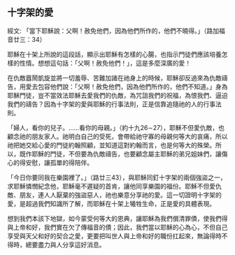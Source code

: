 ## 十字架的愛 ##

經文: 「當下耶穌說：父啊！赦免他們，因為他們所作的，他們不曉得。」（路加福音廿三：34）



耶穌在十架上所說的這段話，顯示出耶穌有怎樣的心腸，也指示門徒們應該培養怎樣的性情。想想這句話：「父啊！赦免他們！」，這是多麼深廣的愛！

在仇敵囂鬧凱旋並將一切羞辱、苦難加諸在祂身上的時候，耶穌卻反過來為仇敵禱告，用愛去包容他們說：「父啊！赦免他們，因為他們所作的，他們不知道。」身為耶穌門徒，豈不當效法耶穌去愛我們的仇敵，為咒詛我們的祝福，為恨我們、逼迫我們的禱告？因為十字架的愛與耶穌的行事法則，正是信靠追隨祂的人的行事法則。

「婦人，看你的兒子。……看你的母親。」（約十九26∼27），耶穌不但愛仇敵，也顧念祂的朋友家人。祂明白自己的受死，會帶給祂守寡的母親何等大的哀痛，所以祂把她交給心愛的門徒約翰照顧，並知道這對約翰而言，也是何等大的殊榮。所以，既作耶穌的門徒，不但要為仇敵禱告，也要顧念屬主耶穌的弟兄姐妹們，讓傷心的得安慰，讓孤單的得陪伴。

「今日你要同我在樂園裡了。」（路廿三43），與耶穌同釘十字架的兩個強盜之一，求耶穌憐憫紀念他，耶穌毫不遲疑的首肯，讓他同享樂園的福份。耶穌不但愛仇敵、朋友，連人人厭棄的強盜惡人，祂也樂意分享祂的愛。這一切證明十字架的愛，是超過我們知識所了解，而耶穌在十架上犧牲生命，正是愛的具體表現。

想到我們本該下地獄，如今蒙受何等大的恩典，讓耶穌為我們償清罪債，使我們得與上帝和好，我們實在欠了傳福音的債；因此，我們當以耶穌的心為心，不但自己享受與天父和好的契合之愛，更要把叫世人與上帝和好的職份扛起來，無論得時不得時，總要盡力與人分享這好消息。